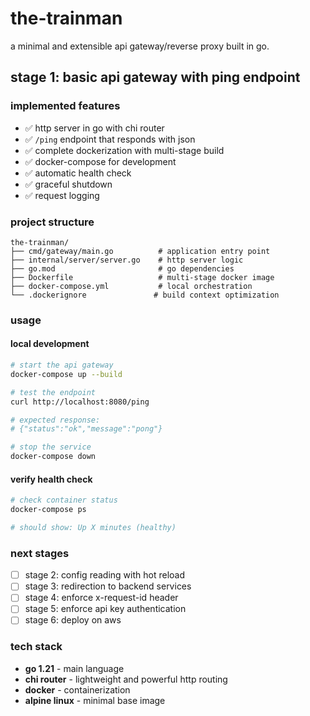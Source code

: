 # the-trainman

a minimal and extensible api gateway/reverse proxy built in go.

## stage 1: basic api gateway with ping endpoint

### implemented features

- ✅ http server in go with chi router
- ✅ `/ping` endpoint that responds with json
- ✅ complete dockerization with multi-stage build
- ✅ docker-compose for development
- ✅ automatic health check
- ✅ graceful shutdown
- ✅ request logging

### project structure

```
the-trainman/
├── cmd/gateway/main.go          # application entry point
├── internal/server/server.go    # http server logic
├── go.mod                       # go dependencies
├── Dockerfile                   # multi-stage docker image
├── docker-compose.yml           # local orchestration
└── .dockerignore               # build context optimization
```

### usage

#### local development

```bash
# start the api gateway
docker-compose up --build

# test the endpoint
curl http://localhost:8080/ping

# expected response:
# {"status":"ok","message":"pong"}

# stop the service
docker-compose down
```

#### verify health check

```bash
# check container status
docker-compose ps

# should show: Up X minutes (healthy)
```

### next stages

- [ ] stage 2: config reading with hot reload
- [ ] stage 3: redirection to backend services
- [ ] stage 4: enforce x-request-id header
- [ ] stage 5: enforce api key authentication
- [ ] stage 6: deploy on aws

### tech stack

- **go 1.21** - main language
- **chi router** - lightweight and powerful http routing
- **docker** - containerization
- **alpine linux** - minimal base image
